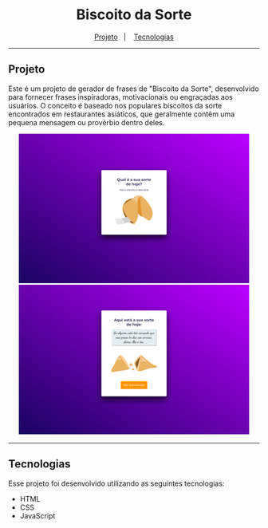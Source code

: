 <h1 align="center">Biscoito da Sorte</h1>

<p align="center">
  <a href="#projeto">Projeto</a>&nbsp;&nbsp;&nbsp;|&nbsp;&nbsp;&nbsp;
  <a href="#tecnologias">Tecnologias</a>
</p>

---

## Projeto

Este é um projeto de gerador de frases de "Biscoito da Sorte", desenvolvido para fornecer frases inspiradoras, motivacionais ou engraçadas aos usuários. O conceito é baseado nos populares biscoitos da sorte encontrados em restaurantes asiáticos, que geralmente contêm uma pequena mensagem ou provérbio dentro deles.

<p align="center">
    <img src="../../assets/biscoito-home.png" style="height: 300px"/>
    <img src="../../assets/biscoito-sorte.png" style="height: 300px"/>
</p>

---

## Tecnologias

Esse projeto foi desenvolvido utilizando as seguintes tecnologias:

- HTML
- CSS
- JavaScript

